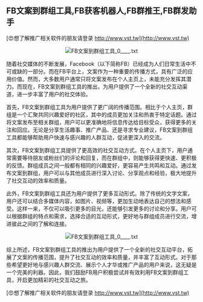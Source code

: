 ## **FB文案到群组工具,FB获客机器人,FB群推王,FB群发助手**

[😍想了解推广相关软件的朋友请登录 http://www.vst.tw](http://www.vst.tw)

 <center><img src="https://vst.tw/MP4/tuiguang/png/5.png" alt="FB文案到群组工具_0____.txt"></center>

随着社交媒体的不断发展，Facebook（以下简称FB）已经成为人们日常生活中不可或缺的一部分。而在FB平台上，文案作为一种重要的传播方式，具有广泛的应用价值。然而，大多数用户通常只将文案发布在个人主页上，未能充分发挥其潜力。而现在，FB文案到群组工具的推出，为用户提供了一个全新的社交互动渠道，进一步丰富了用户的社交体验。

首先，FB文案到群组工具为用户提供了更广阔的传播范围。相比于个人主页，群组是一个汇聚共同兴趣爱好的社区，其中的成员更加关注和热衷于特定话题。通过将文案发布至相关群组，用户可以更准确地将信息传达给目标受众，获得更多的关注和回应。无论是分享生活趣事、推广产品、还是寻求专业建议，FB文案到群组工具都能够帮助用户快速与感兴趣的人群互动，促进更深入的交流。

其次，FB文案到群组工具提供了更高效的社交互动方式。在个人主页下，用户通常需要等待朋友或粉丝们的评论和回复，而在群组中，则能够获得更快速、更积极的反馈。群组成员之间一般都有相同的兴趣爱好，更容易产生共鸣和互动。通过发布文案到群组，用户可以与其他成员进行深入讨论、分享观点和经验，极大地提升了社交互动的效率和质量。

此外，FB文案到群组工具还为用户提供了更多互动形式。除了传统的文字文案，用户还可以结合多媒体内容，如图片、视频等，更加生动地表达自己的想法和感受。这样一来，不仅可以吸引更多的目光，还能够引发更多的讨论和分享。用户可以根据群组的特点和需求，选择合适的互动形式，更好地与群组成员进行交流，增进彼此之间的了解和连接。

 <center><img src="https://vst.tw/MP4/tuiguang/png/7.png" alt="FB文案到群组工具_0____.txt"></center>

综上所述，FB文案到群组工具的推出为用户提供了一个全新的社交互动平台，拓展了文案的传播范围，提升了社交互动的效率和质量，并丰富了互动形式。对于那些希望更好地与感兴趣人群交流、展示个人才华或推广产品的用户来说，这无疑是一个完美的利器。因此，我们鼓励FB用户积极尝试并有效利用FB文案到群组工具，开启更加精彩的社交互动之旅。

[😍想了解推广相关软件的朋友请登录 http://www.vst.tw](http://www.vst.tw)



